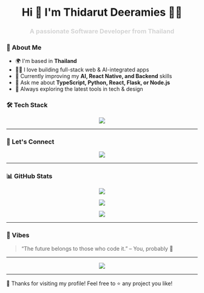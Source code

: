 <h1 align="center">Hi 👋 I'm Thidarut Deeramies 👩‍💻 </h1>
<h3 align="center" style="color:#D4D4D4;">A passionate Software Developer from Thailand</h3>


### 🚀 About Me

- 🌍 I'm based in **Thailand**
- 👩‍💻 I love building full-stack web & AI-integrated apps
- 🧠 Currently improving my **AI, React Native, and Backend** skills
- 💬 Ask me about **TypeScript, Python, React, Flask, or Node.js**
- 🌱 Always exploring the latest tools in tech & design


### 🛠️ Tech Stack

<p align="center">
  <img src="https://skillicons.dev/icons?i=js,ts,python,r,react,nodejs,express,flask,mongodb,mysql,html,css,tailwind,docker,vscode,figma" />
</p>

---

### 📡 Let's Connect

<p align="center">
  <a href="https://github.com/thidaruttd97gooddaygoodlife" target="_blank">
    <img src="https://img.shields.io/badge/GitHub-1F2937?style=for-the-badge&logo=github&logoColor=ec4899" />
  </a>
</p>

---

### 📊 GitHub Stats

<p align="center">
  <img src="https://github-readme-stats.vercel.app/api?username=thidaruttd97gooddaygoodlife&show_icons=true&count_private=true&title_color=ec4899&text_color=d4d4d4&icon_color=8b5cf6&bg_color=1f2937&hide_border=true" />
</p>

<p align="center">
  <img src="https://github-readme-streak-stats.herokuapp.com/?user=thidaruttd97gooddaygoodlife&stroke=8b5cf6&background=1f2937&ring=ec4899&fire=ec4899&currStreakNum=8b5cf6&currStreakLabel=ec4899&sideNums=d4d4d4&sideLabels=d4d4d4&dates=d4d4d4&hide_border=true" />
</p>

<p align="center">
  <img src="https://github-readme-stats.vercel.app/api/top-langs/?username=thidaruttd97gooddaygoodlife&langs_count=10&title_color=ec4899&text_color=d4d4d4&icon_color=8b5cf6&bg_color=1f2937&hide_border=true&locale=en&custom_title=Top%20Languages" />
</p>

---

### 🌌 Vibes

> “The future belongs to those who code it.” – You, probably 💫

---

<p align="center">
  <img src="https://readme-typing-svg.demolab.com?font=Fira+Code&duration=2000&pause=1000&color=EC4899&center=true&vCenter=true&width=435&lines=Keep+Pushing+Code...;Build+Better+Things...;You+Got+This!+🚀" />
</p>


---

🎉 Thanks for visiting my profile! Feel free to ⭐️ any project you like!
